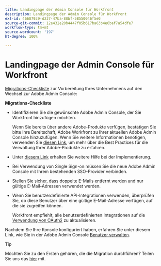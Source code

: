 ```yaml
---
title: Landingpage der Admin Console für Workfront
description: Landingpage der Admin Console für Workfront
exl-id: 46687939-d237-47ba-88bf-58550046f5e0
source-git-commit: 12a432e20b4447f05b617ba63b4e6baf7a54dfe7
workflow-type: tm+mt
source-wordcount: '197'
ht-degree: 100%

---
```


# Landingpage der Admin Console für Workfront

[Migrations-Checkliste](https://experienceleague.adobe.com/docs/workfront/using/administration-and-setup/admin-in-admin-console/prep-for-admin-console.html?lang=de) zur Vorbereitung Ihres Unternehmens auf den Wechsel zur Adobe Admin Console:

**Migrations-Checkliste**

* Identifizieren Sie die gewünschte Adobe Admin Console, der Sie Workfront hinzufügen möchten.

  Wenn Sie bereits über andere Adobe-Produkte verfügen, bestätigen Sie bitte Ihre Bereitschaft, Adobe Workfront zu Ihrer aktuellen Adobe Admin Console hinzuzufügen. Wenn Sie weitere Informationen benötigen, verwenden Sie [diesen Link](https://helpx.adobe.com/de/enterprise/using/admin-console.html), um mehr über die Best Practices für die Verwaltung Ihrer Adobe-Produkte zu erfahren.

* Unter [diesem Link](https://helpx.adobe.com/de/enterprise/using/deployment-planning.html) erhalten Sie weitere Hilfe bei der Implementierung.
* Bei Verwendung von Single Sign-on müssen Sie die neue Adobe Admin Console mit Ihrem bestehenden SSO-Provider verbinden.
* Stellen Sie sicher, dass doppelte E-Mails entfernt werden und nur gültige E-Mail-Adressen verwendet werden.
* Wenn Sie benutzerdefinierte API-Integrationen verwenden, überprüfen Sie, ob diese Benutzer über eine gültige E-Mail-Adresse verfügen, auf die sie zugreifen können.

  Workfront empfiehlt, alle benutzerdefinierten Integrationen auf die [Verwendung von OAuth2](https://experienceleague.adobe.com/docs/workfront/using/administration-and-setup/configure-integrations/create-oauth-application.html?lang=de) zu aktualisieren.

Nachdem Sie Ihre Konsole konfiguriert haben, erfahren Sie unter diesem Link, wie Sie in der Adobe Admin Console [Benutzer verwalten](https://experienceleague.adobe.com/docs/workfront/using/administration-and-setup/add-users/create-manage-users/admin-console.html?lang=de).

>[!TIP]
>
>Möchten Sie zu den Ersten gehören, die die Migration durchführen? Teilen Sie uns das [hier](https://workfront.az1.qualtrics.com/jfe/form/SV_9T5LuHf05JUOPAi) mit.